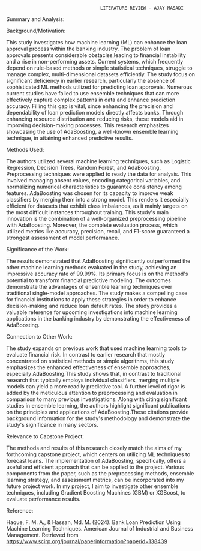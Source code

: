                                        LITERATURE REVIEW - AJAY MASADI

Summary and Analysis:

Background/Motivation:

This study investigates how machine learning (ML) can enhance the loan approval process within the banking industry. The problem of loan approvals presents considerable 
obstacles,leading to financial instability and a rise in non-performing assets. Current systems, which frequently depend on rule-based methods or simple statistical 
techniques, struggle to manage complex, multi-dimensional datasets efficiently. The study focus on significant deficiency in earlier research, particularly the absence 
of sophisticated ML methods utilized for predicting loan approvals. Numerous current studies have failed to use ensemble techniques that can more effectively capture 
complex patterns in data and enhance prediction accuracy. Filling this gap is vital, since enhancing the precision and dependability of loan prediction models directly 
affects banks. Through enhancing resource distribution and reducing risks, these models aid in improving decision-making processes. This research emphasizes showcasing 
the use of AdaBoosting, a well-known ensemble learning technique, in attaining enhanced predictive results.

Methods Used:

The authors utilized several machine learning techniques, such as Logistic Regression, Decision Trees, Random Forest, and AdaBoosting. Preprocessing techniques were 
applied to ready the data for analysis. This involved managing absent values, encoding categorical variables, and normalizing numerical characteristics to guarantee 
consistency among features. AdaBoosting was chosen for its capacity to improve weak classifiers by merging them into a strong model. This renders it especially efficient 
for datasets that exhibit class imbalances, as it mainly targets on the most difficult instances throughout training. This study's main innovation is the combination of 
a well-organized preprocessing pipeline with AdaBoosting. Moreover, the complete evaluation process, which utilized metrics like accuracy, precision, recall, and F1-score
guaranteed a strongest assessment of model performance.

Significance of the Work:

The results demonstrated that AdaBoosting significantly outperformed the other machine learning methods evaluated in the study, achieving an impressive accuracy rate 
of 99.99%. Its primary focus is on the method's potential to transform financial predictive modeling. The outcomes demonstrate the advantages of ensemble learning 
techniques over traditional single-model approaches. The study makes a compelling case for financial institutions to apply these strategies in order to enhance 
decision-making and reduce loan default rates. The study provides a valuable reference for upcoming investigations into machine learning applications in the banking
industry by demonstrating the effectiveness of AdaBoosting. 

Connection to Other Work:

The study expands on previous work that used machine learning tools to evaluate financial risk. In contrast to earlier research that mostly concentrated on statistical
methods or simple algorithms, this study emphasizes the enhanced effectiveness of ensemble approaches, especially AdaBoosting.This study shows that, in contrast to 
traditional research that typically employs individual classifiers, merging multiple models can yield a more readily predictive tool. A further level of rigor is added 
by the meticulous attention to preprocessing and evaluation in comparison to many previous investigations. Along with citing significant studies in ensemble learning, 
the authors highlight significant publications on the principles and applications of AdaBoosting.These citations provide background information for the study's 
methodology and demonstrate the study's significance in many sectors.

Relevance to Capstone Project:

The methods and results of this research closely match the aims of my forthcoming capstone project, which centers on utilizing ML techniques to forecast loans.
The implementation of AdaBoosting, specifically, offers a useful and efficient approach that can be applied to the project.
Various components from the paper, such as the preprocessing methods, ensemble learning strategy, and assessment metrics, can be incorporated into my future 
project work. In my project, I aim to investigate other ensemble techniques, including Gradient Boosting Machines (GBM) or XGBoost, to evaluate performance results.

Reference:

Haque, F. M. A., & Hassan, Md. M. (2024). Bank Loan Prediction Using Machine Learning Techniques. American Journal of Industrial and Business Management. 
Retrieved from https://www.scirp.org/journal/paperinformation?paperid=138439

